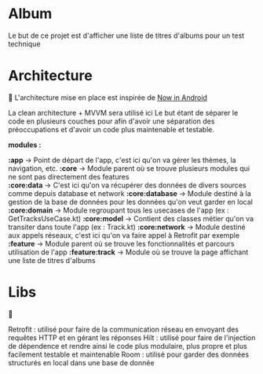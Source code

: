 Album
==================

Le but de ce projet est d'afficher une liste de titres d'albums pour un test technique 

Architecture
==================

🚧
L'architecture mise en place est inspirée de [Now in Android](https://developer.android.com/series/now-in-android)

La clean architecture + MVVM sera utilisé ici
Le but étant de séparer le code en plusieurs couches pour afin d'avoir une séparation des préoccupations et d'avoir un code plus maintenable et testable.


**modules :** 

**:app** -> Point de départ de l'app, c'est ici qu'on va gérer les thèmes, la navigation, etc.
**:core** -> Module parent où se trouve plusieurs modules qui ne sont pas directement des features  
**:core:data** -> C'est ici qu'on va récupérer des données de divers sources comme depuis database et network
**:core:database** -> Module destiné à la gestion de la base de données pour les données qu'on veut garder en local
**:core:domain** -> Module regroupant tous les usecases de l'app (ex : GetTracksUseCase.kt)
**:core:model** -> Contient des classes métier qu'on va transiter dans toute l'app (ex : Track.kt)
**:core:network** -> Module destiné aux appels réseaux, c'est ici qu'on va faire appel à Retrofit par exemple
**:feature** -> Module parent où se trouve les fonctionnalités et parcours utilisation de l'app 
**:feature:track** -> Module où se trouve la page affichant une liste de titres d'albums

Libs
==================

🚧

Retrofit : utilisé pour faire de la communication réseau en envoyant des requêtes HTTP et en gérant les réponses 
Hilt : utilisé pour faire de l'injection de dépendence et rendre ainsi le code plus modulaire, plus propre et plus facilement testable et maintenable
Room : utilisé pour garder des données structurés en local dans une base de donnée